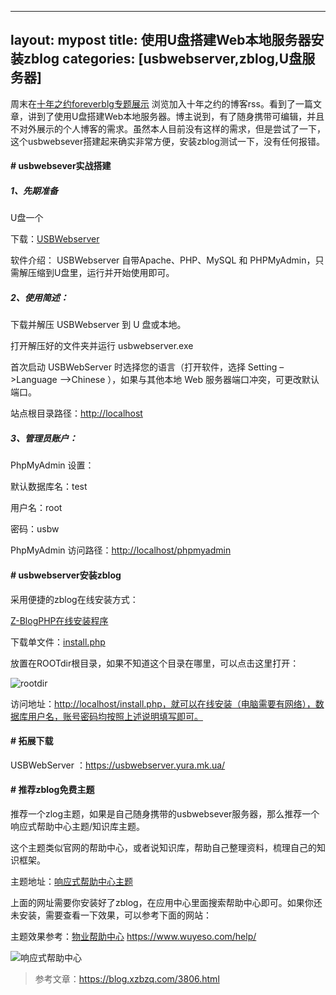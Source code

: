 
---
layout: mypost
title: 使用U盘搭建Web本地服务器安装zblog
categories: [usbwebserver,zblog,U盘服务器]
---

周末在[十年之约foreverblg专题展示](https://www.foreverblog.cn/feeds.html) 浏览加入十年之约的博客rss。看到了一篇文章，讲到了使用U盘搭建Web本地服务器。博主说到，有了随身携带可编辑，并且不对外展示的个人博客的需求。虽然本人目前没有这样的需求，但是尝试了一下，这个usbwebsever搭建起来确实非常方便，安装zblog测试一下，没有任何报错。

#### # usbwebsever实战搭建

##### 1、先期准备

U盘一个

下载：[USBWebserver](https://usbwebserver.yura.mk.ua/)

软件介绍： USBWebserver 自带Apache、PHP、MySQL 和 PHPMyAdmin，只需解压缩到U盘里，运行并开始使用即可。

##### 2、使用简述：

下载并解压 USBWebserver 到 U 盘或本地。

打开解压好的文件夹并运行 usbwebserver.exe

首次启动 USBWebServer 时选择您的语言（打开软件，选择 Setting –>Language –>Chinese ），如果与其他本地 Web 服务器端口冲突，可更改默认端口。

站点根目录路径：<http://localhost>

##### 3、管理员账户：

PhpMyAdmin 设置：

默认数据库名：test

用户名：root

密码：usbw

PhpMyAdmin 访问路径：<http://localhost/phpmyadmin>

#### # usbwebserver安装zblog

采用便捷的zblog在线安装方式：

[Z-BlogPHP在线安装程序](https://www.zblogcn.com/zblogphp/)

下载单文件：[install.php](https://update.zblogcn.com/onlinephp/install.zip)

放置在ROOTdir根目录，如果不知道这个目录在哪里，可以点击这里打开：

![rootdir](https://www.wuyeso.com/zb_users/upload/2023/03/202303261679826831291317.png)

访问地址：<http://localhost/install.php，就可以在线安装（电脑需要有网络），数据库用户名，账号密码均按照上述说明填写即可。>

#### # 拓展下载

USBWebServer ：<https://usbwebserver.yura.mk.ua/>

#### # 推荐zblog免费主题

推荐一个zlog主题，如果是自己随身携带的usbwebsever服务器，那么推荐一个响应式帮助中心主题/知识库主题。

这个主题类似官网的帮助中心，或者说知识库，帮助自己整理资料，梳理自己的知识框架。

主题地址：[响应式帮助中心主题](http://localhost/zb_users/plugin/AppCentre/main.php?id=8316)

上面的网址需要你安装好了zblog，在应用中心里面搜索帮助中心即可。如果你还未安装，需要查看一下效果，可以参考下面的网站：

主题效果参考：[物业帮助中心](https://www.wuyeso.com/help/) <https://www.wuyeso.com/help/>

![响应式帮助中心](https://www.wuyeso.com/zb_users/upload/2023/03/202303261679828069591394.png)

> 参考文章：<https://blog.xzbzq.com/3806.html>

